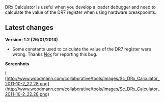 DRx Calculator is useful when you develop a loader debugger and need to calculate the value of the DR7 register when using hardware breakpooints.

## Latest changes ##

**Version: 1.2 (26/01/2013)**

  * Some constants used to calculate the value of the DR7 register were wrong. Thanks [Nox](http://twitter.com/noxoner) for reporting this bug.

**Screenhots**

![http://www.woodmann.com/collaborative/tools/images/Sc_DRx_Calculator_2011-10-2_22.28.png](http://www.woodmann.com/collaborative/tools/images/Sc_DRx_Calculator_2011-10-2_22.28.png)